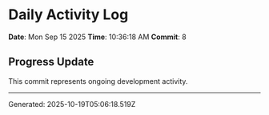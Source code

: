 # Daily Activity Log

**Date**: Mon Sep 15 2025
**Time**: 10:36:18 AM
**Commit**: 8

## Progress Update

This commit represents ongoing development activity.

---
Generated: 2025-10-19T05:06:18.519Z
